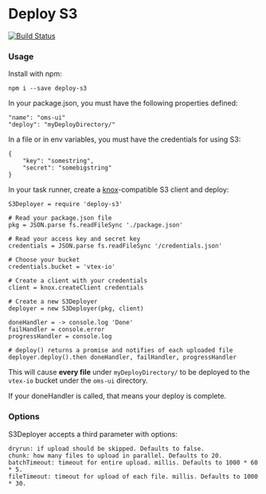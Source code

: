 # Deploy S3

[![Build Status](https://travis-ci.org/vtex/deploy-s3.png?branch=master)](https://travis-ci.org/vtex/deploy-s3)

### Usage

Install with npm:

    npm i --save deploy-s3

In your package.json, you must have the following properties defined:

    "name": "oms-ui"
    "deploy": "myDeployDirectory/"
    
In a file or in env variables, you must have the credentials for using S3:
    
    {
        "key": "somestring",
        "secret": "somebigstring"
    } 
    
In your task runner, create a [knox](https://github.com/LearnBoost/knox)-compatible S3 client and deploy:

    S3Deployer = require 'deploy-s3'
    
    # Read your package.json file
    pkg = JSON.parse fs.readFileSync './package.json'
    
    # Read your access key and secret key
    credentials = JSON.parse fs.readFileSync '/credentials.json'
	
	# Choose your bucket
	credentials.bucket = 'vtex-io'
	
	# Create a client with your credentials
	client = knox.createClient credentials
	
	# Create a new S3Deployer 
	deployer = new S3Deployer(pkg, client)
	
	doneHandler = -> console.log 'Done'
	failHandler = console.error
	progressHandler = console.log
	
	# deploy() returns a promise and notifies of each uploaded file
	deployer.deploy().then doneHandler, failHandler, progressHandler
	
This will cause **every file** under `myDeployDirectory/` to be deployed to the `vtex-io` bucket under the `oms-ui` directory.

If your doneHandler is called, that means your deploy is complete.

### Options

S3Deployer accepts a third parameter with options:

    dryrun: if upload should be skipped. Defaults to false.
    chunk: how many files to upload in parallel. Defaults to 20.
    batchTimeout: timeout for entire upload. millis. Defaults to 1000 * 60 * 5.
    fileTimeout: timeout for upload of each file. millis. Defaults to 1000 * 30.
